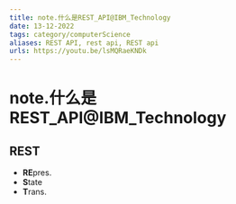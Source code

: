 ```yaml
---
title: note.什么是REST_API@IBM_Technology
date: 13-12-2022
tags: category/computerScience 
aliases: REST API, rest api, REST api
urls: https://youtu.be/lsMQRaeKNDk
---
```


# note.什么是REST_API@IBM_Technology

## REST
- **RE**pres. 
- **S**tate
- **T**rans.